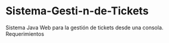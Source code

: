 # Sistema-Gesti-n-de-Tickets
Sistema Java Web para la gestión de tickets desde una consola. 
<br>
<a hraf="https://github.com/PJ-JARP/Sistema-Gesti-n-de-Tickets/wiki/Requerimientos"> Requerimientos </a>
<br>
